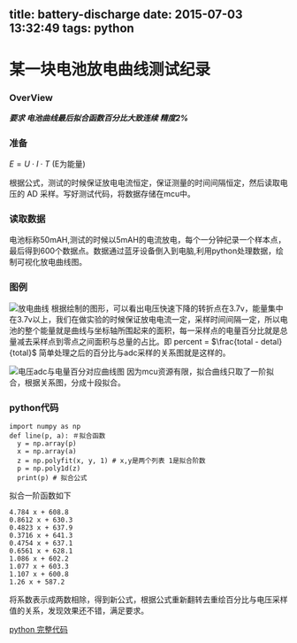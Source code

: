 title: battery-discharge
date: 2015-07-03 13:32:49
tags: python
---
# 某一块电池放电曲线测试纪录

### OverView
***要求 电池曲线最后拟合函数百分比大致连续 精度2%***


<!--more-->

### 准备
$E = U \cdot I \cdot T$ (E为能量)

根据公式，测试的时候保证放电电流恒定，保证测量的时间间隔恒定，然后读取电压的 AD 采样。写好测试代码，将数据存储在mcu中。
### 读取数据
电池标称50mAH,测试的时候以5mAH的电流放电，每个一分钟纪录一个样本点，最后得到600个数据点。数据通过蓝牙设备倒入到电脑,利用python处理数据，绘制可视化放电曲线图。
### 图例

![放电曲线](http://7xk4vd.com1.z0.glb.clouddn.com/batterybl.jpg)
根据绘制的图形，可以看出电压快速下降的转折点在3.7v，能量集中在3.7v以上，我们在做实验的时候保证放电电流一定，采样时间间隔一定，所以电池的整个能量就是曲线与坐标轴所围起来的面积，每一采样点的电量百分比就是总量减去采样点到零点之间面积与总量的占比。即 percent = $\frac{total - detal}{total}$
简单处理之后的百分比与adc采样的关系图就是这样的。

![电压adc与电量百分对应曲线图](http://7xk4vd.com1.z0.glb.clouddn.com/battery2bl2.jpg)
因为mcu资源有限，拟合曲线只取了一阶拟合，根据关系图，分成十段拟合。
### python代码
	import numpy as np
 	def line(p, a): ＃拟合函数
      y = np.array(p)
      x = np.array(a)
      z = np.polyfit(x, y, 1) # x,y是两个列表 1是拟合阶数
      p = np.poly1d(z)
      print(p) # 拟合公式
 
拟合一阶函数如下

	4.784 x + 608.8
	0.8612 x + 630.3
	0.4823 x + 637.9
	0.3716 x + 641.3
	0.4754 x + 637.1
	0.6561 x + 628.1
	1.086 x + 602.2
	1.077 x + 603.3
	1.107 x + 600.8
	1.26 x + 587.2
将系数表示成两数相除，得到新公式，根据公式重新翻转去重绘百分比与电压采样值的关系，发现效果还不错，满足要求。

[python 完整代码](https://github.com/M2shad0w/py_tool/blob/master/battery.py)